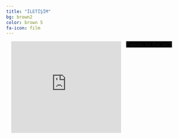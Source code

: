 ```yaml
---
title: "İLETİŞİM"
bg: brown2
color: brown 5
fa-icon: film
---
```


<html>
<body>
<center>
<div style="text-align:center">
  <figure style="margin:0; margin-left:1em; margin-bottom:1em; padding:0; float:left; text-align:center; position:relative; background:#000">
<iframe src="https://www.google.com/maps/embed?pb=!1m18!1m12!1m3!1d1670.6331769637322!2d30.33060320815659!3d40.74144322327078!2m3!1f0!2f0!3f0!3m2!1i1024!2i768!4f13.1!3m3!1m2!1s0x0%3A0xd137aeed787a84c8!2sSakarya+Kongre+Ve+E%C4%9Fitim+Mer.!5e0!3m2!1str!2str!4v1477273493980" width="300" height="250" frameborder="0" style="border:0" allowfullscreen></iframe>
</figure>
</div>
<div style="text-align:center">
  <figure style="margin:0; margin-left:1em; margin-bottom:1em; padding:0; float:left; text-align:center; position:relative; background:#000">
<a class="twitter-timeline" href="https://twitter.com/RaConff">Tweets by RaConff</a> 
<script async src="//platform.twitter.com/widgets.js" charset="utf-8"></script>  

</figure>
</div>

  



</center>
</body>
</html>

